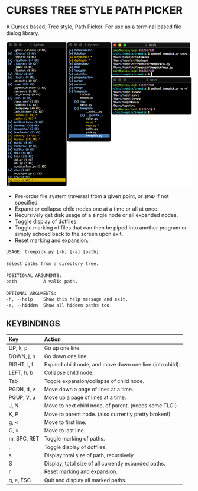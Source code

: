 # CURSES TREE STYLE PATH PICKER

A Curses based, Tree style, Path Picker. For use as a terminal based file dialog
library.

![img](./img/treepick.png "TreePick")

* Pre-order file system traversal from a given point, or `$PWD` if not specified.
* Expand or collapse child nodes one at a time or all at once.
* Recursively get disk usage of a single node or all expanded nodes.
* Toggle display of dotfiles.
* Toggle marking of files that can then be piped into another program or simply
  echoed back to the screen upon exit.
* Reset marking and expansion.

```
USAGE: treepick.py [-h] [-a] [path]

Select paths from a directory tree.

POSITIONAL ARGUMENTS:
path          A valid path.

OPTIONAL ARGUMENTS:
-h, --help    Show this help message and exit.
-a, --hidden  Show all hidden paths too.
```

## KEYBINDINGS

| Key         | Action                                                  |
|:------------|:--------------------------------------------------------|
| UP, k, p    | Go up one line.                                         |
| DOWN, j, n  | Go down one line.                                       |
| RIGHT, l, f | Expand child node, and move down one line (into child). |
| LEFT, h, b  | Collapse child node.                                    |
| Tab         | Toggle expansion/collapse of child node.                |
| PGDN, d, v  | Move down a page of lines at a time.                    |
| PGUP, V, u  | Move up a page of lines at a time.                      |
| J, N        | Move to next child node, of parent. (needs some TLC!)   |
| K, P        | Move to parent node. (also currently pretty broken!)    |
| g, <        | Move to first line.                                     |
| G, >        | Move to last line.                                      |
| m, SPC, RET | Toggle marking of paths.                                |
| .           | Toggle display of dotfiles.                             |
| s           | Display total size of path, recursively                 |
| S           | Display, totol size of all currently expanded paths.    |
| r           | Reset marking and expansion.                            |
| q, e, ESC   | Quit and display all marked paths.                      |

